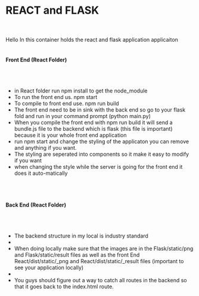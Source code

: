 <h1>REACT and FLASK</h1>
<br><br>
Hello In this container holds the react and flask application applicaiton
<br><br>
<h4>Front End (React Folder)</h4>
<br><br>
<ul>
  <li>in React folder run npm install to get the node_module</li>
  <li>To run the front end us. npm start</li>
  <li>To compile to front end use.  npm run build</li>
  <li>The front end need to be in sink with the back end so go to your flask fold and run in your command prompt (python main.py) </li>
  <li>When you compile the front end with npm run build it will send a bundle.js file to the backend which is flask (this file is important) because it is your whole front end application </li>
  <li>run npm start and change the styling of the applicaton you can remove and anything if you want.</li>
  <li>The styling are seperated into components so it make it easy to modify if you want</li>
  <li>when changing the style while the server is going for the front end it does it auto-matically</li>

</ul>
<br><br>
<h4>Back End (React Folder)</h4>
<br></br>
<ul>
  <li>The backend structure in my local is industry standard <li>
  <li>
    When doing locally make sure that the images are in the Flask/static/png and Flask/static/result files as well as the front End React/dist/static/_png and React/dist/static/_result  files (important to see your application locally)
  <li>
  <li>You guys should figure out a way to catch all routes in the backend so that it goes back to the index.html route.</li>
</ul>
